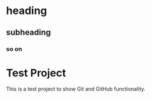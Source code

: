 # heading 
## subheading 
### so on 

# Test Project 

This is a test project to show Git and GitHub functionality. 